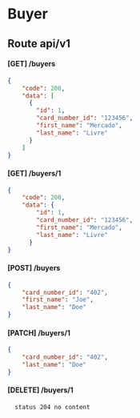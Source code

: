 # Buyer

## Route api/v1

#### [GET] /buyers
```json
{
    "code": 200,
    "data": [
      {
        "id": 1,
        "card_number_id": "123456",
        "first_name": "Mercado",
        "last_name": "Livre"
      }
    ]
}
```
#### [GET] /buyers/1
```json
{
    "code": 200,
    "data": {
        "id": 1,
        "card_number_id": "123456",
        "first_name": "Mercado",
        "last_name": "Livre"
      }    
}
```
#### [POST] /buyers 
```json
{
    "card_number_id": "402",
    "first_name": "Joe",
    "last_name": "Doe"
}
```

#### [PATCH] /buyers/1
```json
{
    "card_number_id": "402",
    "last_name": "Doe"
}
```

#### [DELETE] /buyers/1
```shell
  status 204 no content
```

